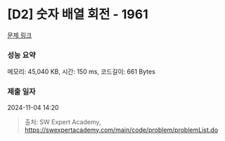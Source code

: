 # [D2] 숫자 배열 회전 - 1961 

[문제 링크](https://swexpertacademy.com/main/code/problem/problemDetail.do?contestProbId=AV5Pq-OKAVYDFAUq) 

### 성능 요약

메모리: 45,040 KB, 시간: 150 ms, 코드길이: 661 Bytes

### 제출 일자

2024-11-04 14:20



> 출처: SW Expert Academy, https://swexpertacademy.com/main/code/problem/problemList.do